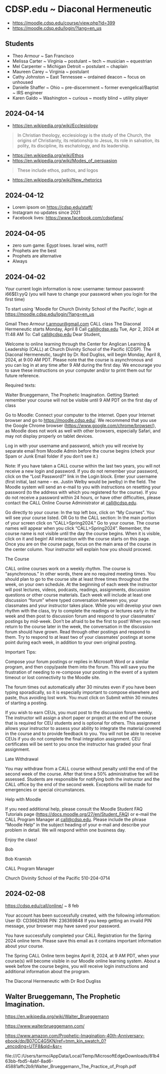 # CDSP.edu ~ Diaconal Hermeneutic

* https://moodle.cdsp.edu/course/view.php?id=399
* https://moodle.cdsp.edu/login/?lang=en_us

## Students

* Theo Armour ~ San Francisco
* Melissa Carter ~ Virginia ~ postulant ~ tech ~ musician ~ equestrian
* Mel Carpenter ~ Michigan Detroit ~ postulant ~ chaplain
* Maureen Carey ~ Virginia ~ postulant
* Cathy Johnston ~ East Tennessee ~ ordained deacon ~ focus on unhoused
* Danielle Shaffer ~ Ohio ~  pre-discernment ~ former evengelical/Baptist ~ IRS engineer
* Karen Galdo ~ Washington ~ curious ~ mostly blind ~ utility player


## 2024-04-14

* https://en.wikipedia.org/wiki/Ecclesiology

>In Christian theology, ecclesiology is the study of the Church, the origins of Christianity, its relationship to Jesus, its role in salvation, its polity, its discipline, its eschatology, and its leadership.

* https://en.wikipedia.org/wiki/Ethos
* https://en.wikipedia.org/wiki/Modes_of_persuasion
> These include ethos, pathos, and logos
* https://en.wikipedia.org/wiki/New_rhetorics

## 2024-04-12

* Lorem ipsom on https://cdsp.edu/staff/
* Instagram no updates since 2021
* Facebook lives: https://www.facebook.com/cdspfans/

## 2024-04-05

* zero sum game: Egypt loses. Israel wins, not!!!
* Prophets are the best
* Prophets are alternative
* Always


## 2024-04-02

Your current login information is now:
username: tarmour
password: i66$EI:yyQ
(you will have to change your password
when you login for the first time)

To start using 'Moodle for Church Divinity School of the Pacific', login at
https://moodle.cdsp.edu/login/?lang=en_us


Gmail Theo Armour <t.armour@gmail.com>
CALL class The Diaconal Hermeneutic starts Monday, April 8
Call <call@cdsp.edu> Tue, Apr 2, 2024 at 11:48 AM
To: Call <call@cdsp.edu>
Dear Student,

Welcome to online learning through the Center for Anglican Learning & Leadership (CALL) at Church Divinity School of the Pacific (CDSP). The Diaconal Hermeneutic, taught by Dr. Rod Dugliss, will begin Monday, April 8, 2024, at 9:00 AM PDT. Please note that the course is asynchronous and you can log in at any time after 9 AM during the first day.
We encourage you to save these instructions on your computer and/or to print them out for future reference.

Required texts:

Walter Brueggemann, The Prophetic Imagination.
Getting Started: remember your course will not be visible until 9 AM PDT on the first day of class

Go to Moodle: Connect your computer to the internet. Open your Internet browser and go to https://moodle.cdsp.edu/. We recommend that you use the Google Chrome browser (https://www.google.com/chrome/browser/), as Moodle does not work as well with other browsers, especially Safari, and may not display properly on tablet devices.

Log in with your username and password, which you will receive by separate email from Moodle Admin before the course begins (check your Spam or Junk Email folder if you don’t see it.)

Note: If you have taken a CALL course within the last two years, you will not receive a new login and password.
If you do not remember your password, click on the “Lost Password?” link in the Login block. Enter your username (first initial, last name – ex. Justin Welby would be jwelby) in the field. The Moodle system will send an e-mail to you with instructions on resetting your password (to the address with which you registered for the course). If you do not receive a password within 24 hours, or have other difficulties, please contact the CALL Online Course Administrator at call@cdsp.edu.

Go directly to your course: In the top left box, click on “My Courses”. You will see your course listed.
OR Go to the CALL section: In the main portion of your screen click on “CALL>Spring2024.”
Go to your course. The course names will appear when you click “CALL>Spring2024”. Remember, the course name is not visible until the day the course begins. When it is visible, click on it and begin! All interaction with the course starts on this page. Once you are on the course page, focus on the main area of the course in the center column. Your instructor will explain how you should proceed.

The Course

CALL online courses work on a weekly rhythm. The course is “asynchronous.” In other words, there are no required meeting times. You should plan to go to the course site at least three times throughout the week, on your own schedule. At the beginning of each week the instructor will post lectures, videos, podcasts, readings, assignments, discussion questions or other course materials. Each week will include at least one discussion “forum” where typed conversation between you, your classmates and your instructor takes place. While you will develop your own rhythm with the class, try to complete the readings or lectures early in the week and then post to discussion forum and respond to your classmates’ postings by mid-week. Don’t be afraid to be the first to post! When you next return to the course later in the week, the conversation in the discussion forum should have grown. Read through other postings and respond to them. Try to respond to at least two of your classmates’ postings at some point during each week, in addition to your own original posting.

Important Tips:

Compose your forum postings or replies in Microsoft Word or a similar program, and then copy/paste them into the forum. This will save you the frustration of needing to re-compose your posting in the event of a system timeout or lost connectivity to the Moodle site.

The forum times out automatically after 30 minutes even if you have been typing sporadically, so it is especially important to compose elsewhere and paste, thus avoiding lost work. You must click on Submit within 30 minutes of starting a posting.

If you wish to earn CEUs, you must post to the discussion forum weekly. The instructor will assign a short paper or project at the end of the course that is required for CEU students and is optional for others. This assignment allows your instructor to assess your ability to integrate the material covered in the course and to provide feedback to you. You will not be able to receive CEUs if you do not complete the final integration assignment. CEU certificates will be sent to you once the instructor has graded your final assignment.

Late Withdrawal

You may withdraw from a CALL course without penalty until the end of the second week of the course. After that time a 50% administrative fee will be assessed. Students are responsible for notifying both the instructor and the CALL office by the end of the second week. Exceptions will be made for emergencies or special circumstances.

Help with Moodle

If you need additional help, please consult the Moodle Student FAQ Tutorials page (https://docs.moodle.org/27/en/Student_FAQ) or e-mail the CALL Program Manager at call@cdsp.edu. Please include the phrase “Moodle Help” in the subject heading of your e-mail and describe your problem in detail. We will respond within one business day.

Enjoy the class!

Bob

Bob Kramish

CALL Program Manager

Church Divinity School of the Pacific
510-204-0714


## 2024-02-08

https://cdsp.edu/call/online/ ~ 8 feb

Your account has been successfully created, with the following information: User ID: CD3662608 PIN: 236369848 If you keep getting an invalid PIN message, your browser may have saved your password.

You have successfully completed your CALL Registration for the Spring 2024 online term.
Please save this email as it contains important information about your course.


The Spring CALL Online term begins April 8, 2024, at 9 AM PDT, when your course(s) will become visible in our Moodle online learning system. About a week before the course begins, you will receive login instructions and additional information about the program.

The Diaconal Hermeneutic with Dr Rod Dugliss


## Walter Brueggemann, The Prophetic Imagination.

https://en.wikipedia.org/wiki/Walter_Brueggemann

https://www.walterbrueggemann.com/

https://www.amazon.com/Prophetic-Imagination-40th-Anniversary-ebook/dp/B07CC4G5KN/ref=tmm_kin_swatch_0?_encoding=UTF8&qid=&sr=

file:///C:/Users/tarmo/AppData/Local/Temp/MicrosoftEdgeDownloads/81b463bb-fbd5-4abf-8ad6-45881affc2b9/Walter_Brueggemann_The_Practice_of_Proph.pdf
